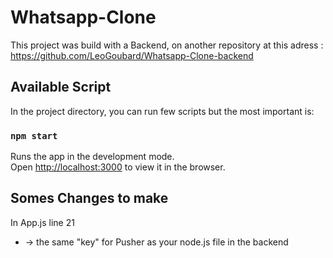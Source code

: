 # Whatsapp-Clone
This project was build with a Backend, on another repository at this adress : https://github.com/LeoGoubard/Whatsapp-Clone-backend

## Available Script

In the project directory, you can run few scripts but the most important is:

### `npm start`

Runs the app in the development mode.<br />
Open [http://localhost:3000](http://localhost:3000) to view it in the browser.

## Somes Changes to make
In App.js line 21
  - <pusher id> -> the same "key" for Pusher as your node.js file in the backend
